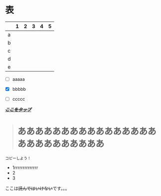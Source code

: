 # 表
| |1|2|3|4|5|
-|-|-|-|-|-
|a| | | | | |
|b| | | | | |
|c| | | | | |
|d| | | | | |
|e| | | | | |

- [ ] aaaaa
- [x] bbbbb
- [ ] ccccc


[_**~~ここをタップ~~**_](https://www.google.com/?gws_rd=ssl&safe=active)

># **ああああああああああああああああああああああああああ**

```
コピーしよう！
```

- 1rrrrrrrrrrrrrr
- 2
- 3

ここは~~読んではいけない~~です。。。

